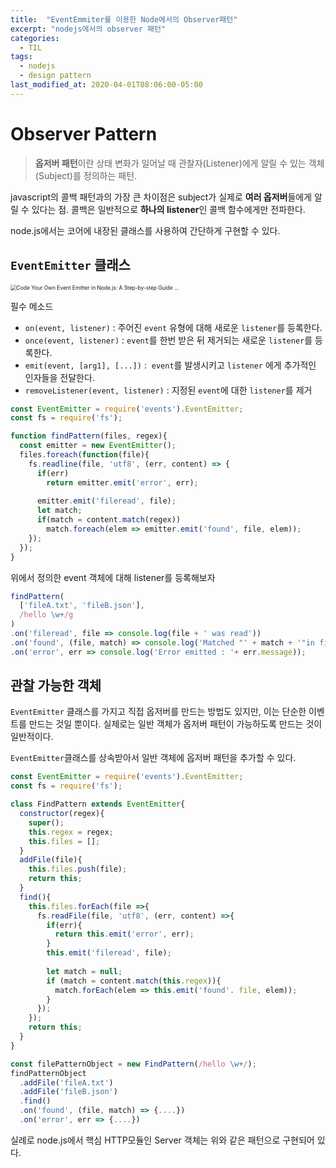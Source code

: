 ```yaml
---
title:  "EventEmmiter를 이용한 Node에서의 Observer패턴"
excerpt: "nodejs에서의 observer 패턴"
categories:
  - TIL
tags:
  - nodejs
  - design pattern
last_modified_at: 2020-04-01T08:06:00-05:00
---
```


# Observer Pattern

> **옵저버 패턴**이란 상태 변화가 일어날 때 관찰자(Listener)에게 알릴 수 있는 객체(Subject)를 정의하는 패턴.

javascript의 콜백 패턴과의 가장 큰 차이점은 subject가 실제로 **여러 옵저버**들에게 알릴 수 있다는 점. 콜백은 일반적으로 **하나의  listener**인 콜백 함수에게만 전파한다.

node.js에서는 코어에 내장된 클래스를 사용하여 간단하게 구현할 수 있다.

## `EventEmitter` 클래스

<img src="https://www.codeproject.com/KB/recipes/1277373/1_uWYzmc0WG5f0YIKm4ZdjJg.png" alt="Code Your Own Event Emitter in Node.js: A Step-by-step Guide ..." style="zoom:60%;" />

필수 메소드

- `on(event, listener)` : 주어진 `event` 유형에 대해 새로운 `listener`를 등록한다.
- `once(event, listener)` : `event`를 한번 받은 뒤 제거되는 새로운 `listener`를 등록한다.
- `emit(event, [arg1], [...])` :  `event`를 발생시키고 `listener` 에게 추가적인 인자들을 전달한다.
- `removeListener(event, listener)` : 지정된 `event`에 대한 `listener`를 제거

```javascript
const EventEmitter = require('events').EventEmitter;
const fs = require('fs');

function findPattern(files, regex){
  const emitter = new EventEmitter();
  files.foreach(function(file){
    fs.readline(file, 'utf8', (err, content) => {
      if(err)
        return emitter.emit('error', err);
      
      emitter.emit('fileread', file);
      let match;
      if(match = content.match(regex))
        match.foreach(elem => emitter.emit('found', file, elem));
    });
  });
}
```

위에서 정의한 event 객체에 대해 listener를 등록해보자

```javascript
findPattern(
  ['fileA.txt', 'fileB.json'],
  /hello \w+/g
)
.on('fileread', file => console.log(file + ' was read'))
.on('found', (file, match) => console.log('Matched "' + match + '"in file' + file))
.on('error', err => console.log('Error emitted : '+ err.message));
```

## 관찰 가능한 객체

`EventEmitter` 클래스를 가지고  직접 옵저버를 만드는 방법도 있지만, 이는 단순한 이벤트를 만드는 것일 뿐이다. 실제로는 일반 객체가 옵저버 패턴이 가능하도록 만드는 것이 일반적이다.

`EventEmitter`클래스를 상속받아서 일반 객체에 옵저버 패턴을 추가할 수 있다.

```javascript
const EventEmitter = require('events').EventEmitter;
const fs = require('fs');

class FindPattern extends EventEmitter{
  constructor(regex){
    super();
    this.regex = regex;
    this.files = [];
  }
  addFile(file){
    this.files.push(file);
    return this;
  }
  find(){
    this.files.forEach(file =>{
      fs.readFile(file, 'utf8', (err, content) =>{
        if(err){
          return this.emit('error', err);
        }
        this.emit('fileread', file);
        
        let match = null;
        if (match = content.match(this.regex)){
          match.forEach(elem => this.emit('found'. file, elem));
        }
      });
    });
    return this;
  }
}
```

```javascript
const filePatternObject = new FindPattern(/hello \w+/);
findPatternObject
  .addFile('fileA.txt')
  .addFile('fileB.json')
  .find()
  .on('found', (file, match) => {....})
  .on('error', err => {....})
```

실례로 node.js에서 핵심 HTTP모듈인 Server 객체는 위와 같은 패턴으로 구현되어 있다.